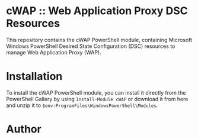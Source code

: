 # cWAP :: Web Application Proxy DSC Resources
This repository contains the cWAP PowerShell module, containing Microsoft Windows PowerShell Desired State Configuration (DSC) resources to manage Web Application Proxy (WAP).

# Installation
To install the cWAP PowerShell module, you can install it directly from the PowerShell Gallery by using `Install-Module cWAP` or download it from here and unzip it to `$env:ProgramFiles\WindowsPowerShell\Modules`.

# Author